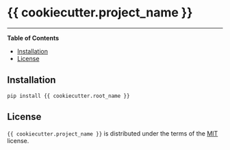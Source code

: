 # {{ cookiecutter.project_name }}

<!--[![PyPI - Version](https://img.shields.io/pypi/v/behsan-text-to-vec.svg)](https://pypi.org/project/behsan-text-to-vec)
[![PyPI - Python Version](https://img.shields.io/pypi/pyversions/behsan-text-to-vec.svg)](https://pypi.org/project/behsan-text-to-vec)
-->
-----

**Table of Contents**

- [Installation](#installation)
- [License](#license)

## Installation

```console
pip install {{ cookiecutter.root_name }}
```

## License

`{{ cookiecutter.project_name }}` is distributed under the terms of the [MIT](https://spdx.org/licenses/MIT.html) license.
